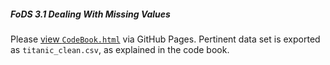 ##### FoDS 3.1 Dealing With Missing Values

Please [view `CodeBook.html`](http://jonfreeland.github.io/FoDS_3-1_DealingWithMissingValues/) via GitHub Pages. Pertinent data set is exported as `titanic_clean.csv`, as explained in the code book.
